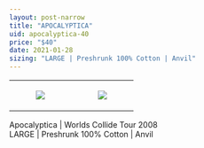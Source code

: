 ```yaml
---
layout: post-narrow
title: "APOCALYPTICA"
uid: apocalyptica-40
price: "$40"
date: 2021-01-28
sizing: "LARGE | Preshrunk 100% Cotton | Anvil"
---
```




<table style="width:100%;"><tr><td style="vertical-align:top;">
      <figure class="tmblr-full" data-orig-height="2048" data-orig-width="1365" data-orig-src="https://concertshirts.netlify.app/shirts/0380/0380-01.jpg"><img src="https://64.media.tumblr.com/e148fc8265af7318b4ca23359835e404/a75f423cc65166d5-89/s540x810/9604868e15074294708bf7dfe268fae820134e10.jpg" data-orig-height="2048" data-orig-width="1365" data-orig-src="https://concertshirts.netlify.app/shirts/0380/0380-01.jpg"/></figure></td>
    <td style="vertical-align:top;">
      <figure class="tmblr-full" data-orig-height="2048" data-orig-width="1365" data-orig-src="https://concertshirts.netlify.app/shirts/0380/0380-02.jpg"><img src="https://64.media.tumblr.com/93a0bdbb7f8ac41a83a2f60683dd45d3/a75f423cc65166d5-ca/s540x810/66f4004fa8b7eda4b56269f49b9f45cb747d05ba.jpg" data-orig-height="2048" data-orig-width="1365" data-orig-src="https://concertshirts.netlify.app/shirts/0380/0380-02.jpg"/></figure></td>
  </tr></table><p>
  Apocalyptica | Worlds Collide Tour 2008<br/>LARGE | Preshrunk 100% Cotton | Anvil
</p>
